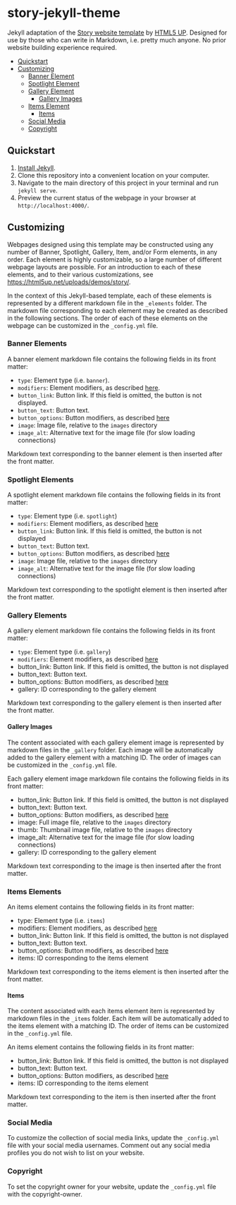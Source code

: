 # story-jekyll-theme
Jekyll adaptation of the [Story website template](https://html5up.net/uploads/demos/story/) by [HTML5 UP](https://html5up.net).  Designed for use by those who can write in Markdown, i.e. pretty much anyone.  No prior website building experience required.

- [Quickstart](#quickstart)
- [Customizing](#customizing)
  * [Banner Element](#banner-elements)
  * [Spotlight Element](#spotlight-elements)
  * [Gallery Element](#gallery-elements)
    + [Gallery Images](#gallery-images)
  * [Items Element](#items-elements)
    + [Items](#items)
  * [Social Media](#social-media)
  * [Copyright](#copyright)

## Quickstart

 1. [Install Jekyll](https://jekyllrb.com/docs/installation/).
 2. Clone this repository into a convenient location on your computer.
 3. Navigate to the main directory of this project in your terminal and run `jekyll serve`.
 4. Preview the current status of the webpage in your browser at `http://localhost:4000/`.

## Customizing

Webpages designed using this template may be constructed using any number of Banner, Spotlight, Gallery, Item, and/or Form elements, in any order.  Each element is highly customizable, so a large number of different webpage layouts are possible. For an introduction to each of these elements, and to their various customizations, see https://html5up.net/uploads/demos/story/.

In the context of this Jekyll-based template, each of these elements is represented by a different markdown file in the `_elements` folder.  The markdown file corresponding to each element may be created as described in the following sections.  The order of each of these elements on the webpage can be customized in the `_config.yml` file.

### Banner Elements

A banner element markdown file contains the following fields in its front matter: 
 - `type`: Element type (i.e. `banner`).
 - `modifiers`: Element modifiers, as described [here](https://html5up.net/uploads/demos/story/#reference-banner).
 - `button_link`: Button link.  If this field is omitted, the button is not displayed.
 - `button_text`: Button text.
 - `button_options`: Button modifiers, as described [here](https://html5up.net/uploads/demos/story/)
 - `image`: Image file, relative to the `images` directory
 - `image_alt`: Alternative text for the image file (for slow loading connections)

Markdown text corresponding to the banner element is then inserted after the front matter.

### Spotlight Elements

A spotlight element markdown file contains the following fields in its front matter: 
 - `type`: Element type (i.e. `spotlight`)
 - `modifiers`: Element modifiers, as described [here](https://html5up.net/uploads/demos/story/#reference-spotlight)
 - `button_link`: Button link.  If this field is omitted, the button is not displayed
 - `button_text`: Button text.
 - `button_options`: Button modifiers, as described [here](https://html5up.net/uploads/demos/story/)
 - `image`: Image file, relative to the `images` directory
 - `image_alt`: Alternative text for the image file (for slow loading connections)

Markdown text corresponding to the spotlight element is then inserted after the front matter.

### Gallery Elements

A gallery element markdown file contains the following fields in its front matter: 
 - `type`: Element type (i.e. `gallery`)
 - `modifiers`: Element modifiers, as described [here](https://html5up.net/uploads/demos/story/#reference-gallery)
 - button_link: Button link.  If this field is omitted, the button is not displayed
 - button_text: Button text.
 - button_options: Button modifiers, as described [here](https://html5up.net/uploads/demos/story/)
 - gallery: ID corresponding to the gallery element

Markdown text corresponding to the gallery element is then inserted after the front matter.

#### Gallery Images

The content associated with each gallery element image is represented by markdown files in the `_gallery` folder.  Each image will be automatically added to the gallery element with a matching ID.  The order of images can be customized in the `_config.yml` file.

Each gallery element image markdown file contains the following fields in its front matter:
 - button_link: Button link.  If this field is omitted, the button is not displayed
 - button_text: Button text.
 - button_options: Button modifiers, as described [here](https://html5up.net/uploads/demos/story/)
 - image: Full image file, relative to the `images` directory
 - thumb: Thumbnail image file, relative to the `images` directory
 - image_alt: Alternative text for the image file (for slow loading connections)
 - gallery: ID corresponding to the gallery element

Markdown text corresponding to the image is then inserted after the front matter.

### Items Elements

An items element contains the following fields in its front matter: 
 - type: Element type (i.e. `items`)
 - modifiers: Element modifiers, as described [here](https://html5up.net/uploads/demos/story/#reference-items)
 - button_link: Button link.  If this field is omitted, the button is not displayed
 - button_text: Button text.
 - button_options: Button modifiers, as described [here](https://html5up.net/uploads/demos/story/)
 - items: ID corresponding to the items element

Markdown text corresponding to the items element is then inserted after the front matter.

#### Items

The content associated with each items element item is represented by markdown files in the `_items` folder.  Each item will be automatically added to the items element with a matching ID.  The order of items can be customized in the `_config.yml` file.

An items element contains the following fields in its front matter: 
 - button_link: Button link.  If this field is omitted, the button is not displayed
 - button_text: Button text.
 - button_options: Button modifiers, as described [here](https://html5up.net/uploads/demos/story/)
 - items: ID corresponding to the items element

Markdown text corresponding to the item is then inserted after the front matter.

### Social Media

To customize the collection of social media links, update the `_config.yml` file with your social media usernames.  Comment out any social media profiles you do not wish to list on your website. 

### Copyright

To set the copyright owner for your website, update the `_config.yml` file with the copyright-owner.
